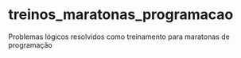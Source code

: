# treinos_maratonas_programacao
Problemas lógicos resolvidos como treinamento para maratonas de programação
